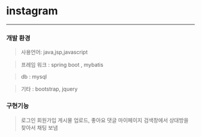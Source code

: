 # instagram 
-----------------

### 개발 환경

> 사용언어: java,jsp,javascript

> 프레임 워크 : spring boot , mybatis
 
> db : mysql
 
> 기타 : bootstrap, jquery

### 구현기능

> 로그인 회원가입
> 게시물 업로드, 좋아요 댓글
> 마이페이지
> 검색창에서 상대방을 찾아서 채팅 보냄




